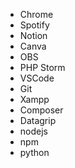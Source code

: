 - Chrome
- Spotify
- Notion
- Canva
- OBS
- PHP Storm
- VSCode
- Git
- Xampp
- Composer
- Datagrip
- nodejs
- npm
- python
